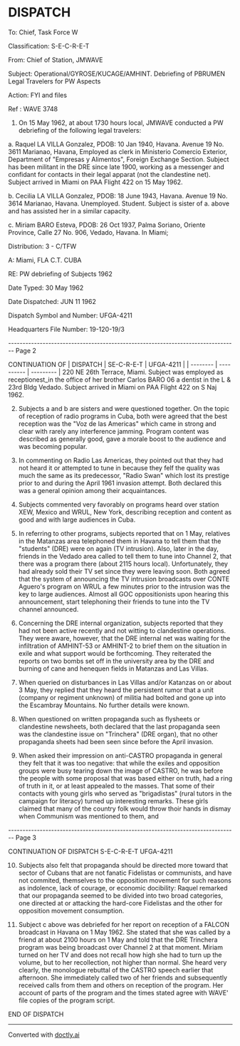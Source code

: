 # DISPATCH

To: Chief, Task Force W

Classification: S-E-C-R-E-T

From: Chief of Station, JMWAVE

Subject: Operational/GYROSE/KUCAGE/AMHINT. Debriefing of PBRUMEN Legal Travelers for PW Aspects

Action: FYI and files

Ref : WAVE 3748

1. On 15 May 1962, at about 1730 hours local, JMWAVE conducted a PW debriefing of the following legal travelers:

a. Raquel LA VILLA Gonzalez, PDOB: 10 Jan 1940, Havana. Avenue 19 No. 3611 Marianao, Havana, Employed as clerk in Ministerio Comercio Exterior, Department of "Empresas y Alimentos", Foreign Exchange Section. Subject has been militant in the DRE since late 1900, working as a messenger and confidant for contacts in their legal apparat (not the clandestine net). Subject arrived in Miami on PAA Flight 422 on 15 May 1962.

b. Cecilia LA VILLA Gonzalez, PDOB: 18 June 1943, Havana. Avenue 19 No. 3614 Marianao, Havana. Unemployed. Student. Subject is sister of a. above and has assisted her in a similar capacity.

c. Miriam BARO Esteva, PDOB: 26 Oct 1937, Palma Soriano, Oriente Province, Calle 27 No. 906, Vedado, Havana. In Miami;

Distribution:
3 - C/TFW

A: Miami, FLA C.T. CUBA

RE: PW debriefing of Subjects 1962

Date Typed: 30 May 1962

Date Dispatched: JUN 11 1962

Dispatch Symbol and Number: UFGA-4211

Headquarters File Number: 19-120-19/3


-------------------------------------------------------------------------------- Page 2

CONTINUATION OF
| DISPATCH | SE-C-R-E-T | UFGA-4211 |
| -------- | ---------- | --------- |
220 NE 26th Terrace, Miami. Subject was employed as receptionest_in the office of her brother Carlos BARO 06 a dentist in the L & 23rd Bldg Vedado. Subject arrived in Miami on PAA Flight 422 on S Naj 1962.

2. Subjects a and b are sisters and were questioned together. On the topic of reception of radio programs in Cuba, both were agreed that the best reception was the "Voz de las Americas" which came in strong and clear with rarely any interference jamming. Program content was described as generally good, gave a morale boost to the audience and was becoming popular.

3. In commenting on Radio Las Americas, they pointed out that they had not heard it or attempted to tune in because they felf the quality was much the same as its predecessor, "Radio Swan" which lost its prestige prior to and during the April 1961 invasion attempt. Both declared this was a general opinion among their acquaintances.

4. Subjects commented very favorably on programs heard over station XEW, Mexico and WRUL, New York, describing reception and content as good and with large audiences in Cuba.

5. In referring to other programs, subjects reported that on 1 May, relatives in the Matanzas area telephoned them in Havana to tell them that the "students" (DRE) were on again (TV intrusion). Also, later in the day, friends in the Vedado area called to tell them to tune into Channel 2, that there was a program there (about 2115 hours local). Unfortunately, they had already sold their TV set since they were leaving soon. Both agreed that the system of announcing the TV intrusion broadcasts over CONTE Aguero's program on WRUL a few minutes prior to the intrusion was the key to large audiences. Almost all GOC oppositionists upon hearing this announcement, start telephoning their friends to tune into the TV channel announced.

6. Concerning the DRE internal organization, subjects reported that they had not been active recently and not witting to clandestine operations. They were aware, however, that the DRE internal net was waiting for the infiltration of AMHINT-53 or AMHINT-2 to brief them on the situation in exile and what support would be forthcoming. They reiterated the reports on two bombs set off in the university area by the DRE and burning of cane and henequen fields in Matanzas and Las Villas.

7. When queried on disturbances in Las Villas and/or Katanzas on or about 3 May, they replied that they heard the persistent rumor that a unit (company or regiment unknown) of militia had bolted and gone up into the Escambray Mountains. No further details were known.

8. When questioned on written propaganda such as flysheets or clandestine newsheets, both declared that the last propaganda seen was the clandestine issue on "Trinchera" (DRE organ), that no other propaganda sheets had been seen since before the April invasion.

9. When asked their impression on anti-CASTRO propaganda in general they felt that it was too negative: that while the exiles and opposition groups were busy tearing down the image of CASTRO, he was before the people with some proposal that was based either on truth, had a ring of truth in it, or at least appealed to the masses. That some of their contacts with young girls who served as "brigadistas" (rural tutors in the campaign for literacy) turned up interesting remarks. These girls claimed that many of the country folk would throw thoir hands in dismay when Communism was mentioned to them, and


-------------------------------------------------------------------------------- Page 3

CONTINUATION OF
DISPATCH S-E-C-R-E-T UFGA-4211

10. Subjects also felt that propaganda should be directed more toward that sector of Cubans that are not fanatic Fidelistas or communists, and have not commited, themselves to the opposition movement for such reasons as indolence, lack of courage, or economic docibility: Raquel remarked that our propaganda seemed to be divided into two broad categories, one directed at or attacking the hard-core Fidelistas and the other for opposition movement consumption.

11. Subject c above was debriefed for her report on reception of a FALCON broadcast in Havana on 1 May 1962. She stated that she was called by a friend at about 2100 hours on 1 May and told that the DRE Trinchera program was being broadcast over Channel 2 at that moment. Miriam turned on her TV and does not recall how high she had to turn up the volume, but to her recollection, not higher than normal. She heard very clearly, the monologue rebuttal of the CASTRO speech earlier that afternoon. She immediately called two of her friends and subsequently received calls from them and others on reception of the program. Her account of parts of the program and the times stated agree with WAVE' file copies of the program script.

END OF DISPATCH


---
Converted with [doctly.ai](https://doctly.ai)